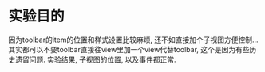 # 实验目的
因为toolbar的item的位置和样式设置比较麻烦, 还不如直接加个子视图方便控制...
其实都可以不要toolbar直接往view里加一个view代替toolbar, 这个是因为有些历史遗留问题.
实验结果, 子视图的位置, 以及事件都正常.